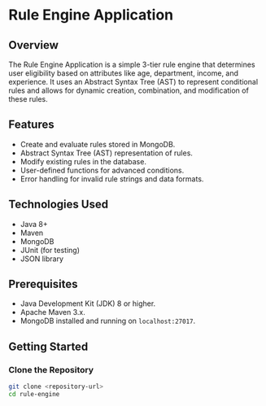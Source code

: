 # Rule Engine Application

## Overview

The Rule Engine Application is a simple 3-tier rule engine that determines user eligibility based on attributes like age, department, income, and experience. It uses an Abstract Syntax Tree (AST) to represent conditional rules and allows for dynamic creation, combination, and modification of these rules.

## Features

- Create and evaluate rules stored in MongoDB.
- Abstract Syntax Tree (AST) representation of rules.
- Modify existing rules in the database.
- User-defined functions for advanced conditions.
- Error handling for invalid rule strings and data formats.

## Technologies Used

- Java 8+
- Maven
- MongoDB
- JUnit (for testing)
- JSON library

## Prerequisites

- Java Development Kit (JDK) 8 or higher.
- Apache Maven 3.x.
- MongoDB installed and running on `localhost:27017`.

## Getting Started

### Clone the Repository

```bash
git clone <repository-url>
cd rule-engine

